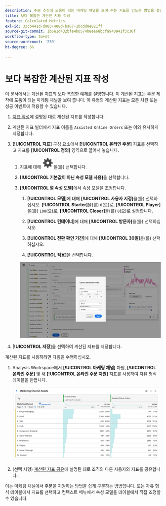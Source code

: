 ```yaml
---
description: 주문 추진에 도움이 되는 마케팅 채널을 보여 주는 지표를 만드는 방법을 설명합니다.
title: 보다 복잡한 계산된 지표 작성
feature: Calculated Metrics
exl-id: 33cb441d-d003-408d-ba67-1bcdd0e821ff
source-git-commit: 1b6e1d432bfe4b0574b8ee68bcfa940941f3c36f
workflow-type: tm+mt
source-wordcount: '239'
ht-degree: 6%

---
```


# 보다 복잡한 계산된 지표 작성

이 문서에서는 계산된 지표의 보다 복잡한 예제를 설명합니다. 이 계산된 지표는 주문 제작에 도움이 되는 마케팅 채널을 보여 줍니다. 이 유형의 계산된 지표는 모든 차원 또는 성공 이벤트에 적용할 수 있습니다.

1. [지표 작성](/help/components/calc-metrics/cm-workflow/cm-build-metrics.md)에 설명된 대로 계산된 지표를 작성합니다.

1. 계산된 지표 빌더에서 지표 이름을 `Assisted Online Orders` 또는 이와 유사하게 지정합니다.

1. **[!UICONTROL 지표]** 구성 요소에서 **[!UICONTROL 온라인 주문]** 지표를 선택하고 지표를 **[!UICONTROL 정의]** 영역으로 끌어서 놓습니다.

   1. 지표에 대해 ![설정](/help/assets/icons/Setting.svg)을(를) 선택합니다.
   1. **[!UICONTROL 기본값이 아닌 속성 모델 사용]**&#x200B;을 선택합니다.
   1. **[!UICONTROL 열 속성 모델]**&#x200B;에서 속성 모델을 조정합니다.
      1. **[!UICONTROL 모델]**&#x200B;에 대해 **[!UICONTROL 사용자 지정]**&#x200B;을(를) 선택하십시오. **[!UICONTROL Starter]**&#x200B;을(를) `0`(으)로, **[!UICONTROL Player]**&#x200B;을(를) `100`(으)로, **[!UICONTROL Closer]**&#x200B;을(를) `0`(으)로 설정합니다.
      1. **[!UICONTROL 컨테이너]**&#x200B;에 대해 **[!UICONTROL 방문자]**&#x200B;을(를) 선택하십시오.
      1. **[!UICONTROL 전환 확인 기간]**&#x200B;에 대해 **[!UICONTROL 30일]**&#x200B;을(를) 선택하십시오.

      1. **[!UICONTROL 적용]**&#x200B;을 선택합니다.

      ![열 속성 모델](assets/complex-calculated-metric.png)

1. **[!UICONTROL 저장]**&#x200B;을 선택하여 계산된 지표를 저장합니다.

계산된 지표를 사용하려면 다음을 수행하십시오.

1. Analysis Workspace에서 **[!UICONTROL 마케팅 채널]** 차원, **[!UICONTROL 온라인 주문]** 및 새 **[!UICONTROL 온라인 주문 지원]** 지표를 사용하여 자유 형식 테이블을 만듭니다.

   ![마케팅 채널 지원 온라인 주문](assets/marketing-channel-assists.png)

1. (선택 사항) [계산된 지표 공유](/help/components/calc-metrics/cm-workflow/cm-sharing.md)에 설명된 대로 조직의 다른 사용자와 지표를 공유합니다.

이는 마케팅 채널에서 주문을 지원하는 방법을 쉽게 구분하는 방법입니다. 또는 자유 형식 테이블에서 지표를 선택하고 컨텍스트 메뉴에서 속성 모델을 테이블에서 직접 조정할 수 있습니다.
